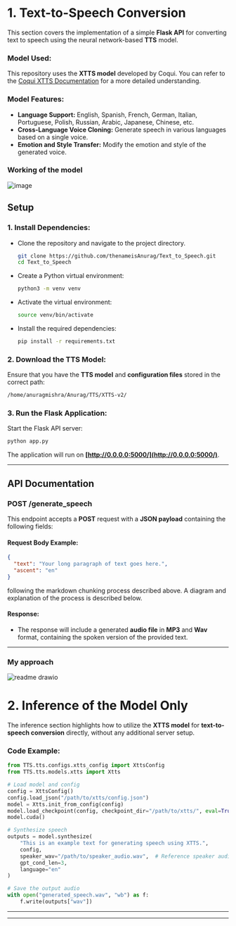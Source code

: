 

# 1. Text-to-Speech Conversion

This section covers the implementation of a simple **Flask API** for converting text to speech using the neural network-based **TTS** model.

### **Model Used:**

This repository uses the **XTTS model** developed by Coqui. You can refer to the [Coqui XTTS Documentation](https://docs.coqui.ai/en/latest/models/xtts.html#) for a more detailed understanding.

### **Model Features:**

* **Language Support:** English, Spanish, French, German, Italian, Portuguese, Polish, Russian, Arabic, Japanese, Chinese, etc.
* **Cross-Language Voice Cloning:** Generate speech in various languages based on a single voice.
* **Emotion and Style Transfer:** Modify the emotion and style of the generated voice.

### Working of the model 
![image](https://github.com/user-attachments/assets/ac0df929-e14c-4da1-a033-745fb2a24619)

## **Setup**

### 1. **Install Dependencies:**

* Clone the repository and navigate to the project directory.

  ```bash
  git clone https://github.com/thenameisAnurag/Text_to_Speech.git
  cd Text_to_Speech
  ```

* Create a Python virtual environment:

  ```bash
  python3 -m venv venv
  ```

* Activate the virtual environment:

  ```bash
  source venv/bin/activate
  ```

* Install the required dependencies:

  ```bash
  pip install -r requirements.txt
  ```

### 2. **Download the TTS Model:**

Ensure that you have the **TTS model** and **configuration files** stored in the correct path:

```bash
/home/anuragmishra/Anurag/TTS/XTTS-v2/
```

### 3. **Run the Flask Application:**

Start the Flask API server:

```bash
python app.py
```

The application will run on **[http://0.0.0.0:5000/](http://0.0.0.0:5000/)**.

---

## **API Documentation**

### **POST /generate\_speech**

This endpoint accepts a **POST** request with a **JSON payload** containing the following fields:

#### Request Body Example:

```json
{
  "text": "Your long paragraph of text goes here.",
  "ascent": "en"
}
```

following the markdown chunking process described above. A diagram and explanation of the process is described below.

#### Response:

* The response will include a generated **audio file** in **MP3** and **Wav** format, containing the spoken version of the provided text.


---
### My approach

![readme drawio](https://github.com/user-attachments/assets/6bb9876c-aca7-4b93-a4d7-daede1cb275f)

# 2. **Inference of the Model Only**

The inference section highlights how to utilize the **XTTS model** for **text-to-speech conversion** directly, without any additional server setup.



### **Code Example:**

```python
from TTS.tts.configs.xtts_config import XttsConfig
from TTS.tts.models.xtts import Xtts

# Load model and config
config = XttsConfig()
config.load_json("/path/to/xtts/config.json")
model = Xtts.init_from_config(config)
model.load_checkpoint(config, checkpoint_dir="/path/to/xtts/", eval=True)
model.cuda()

# Synthesize speech
outputs = model.synthesize(
    "This is an example text for generating speech using XTTS.",
    config,
    speaker_wav="/path/to/speaker_audio.wav",  # Reference speaker audio
    gpt_cond_len=3,
    language="en"
)

# Save the output audio
with open("generated_speech.wav", "wb") as f:
    f.write(outputs["wav"])
```

---



---


